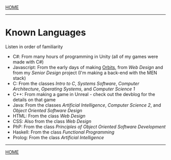 
[HOME](https://avijr.com)

---

# Known Languages

Listen in order of familiarity

- C#: From many hours of programming in Unity (all of my games were made with C#)
- Javascript: From the early days of making [Orbits](https://avijr.com/Orbits), from *Web Design* and from my *Senior Design* project (I'm making a back-end with the MEN stack)
- C: From the classes *Intro to C*, *Systems Software*, *Computer Architecture*, *Operating Systems*, and *Computer Science 1*
- C++: From making a game in Unreal - check out the devblog for the details on that game
- Java: From the classes *Artificial Intelligence*, *Computer Science 2*, and *Object Oriented Software Design*
- HTML: From the class *Web Design*
- CSS: Also from the class *Web Design*
- PhP: From the class *Principles of Object Oriented Software Development*
- Haskell: From the class *Functional Programming*
- Prolog: From the class *Artificial Intelligence*

---

[HOME](https://avijr.com)
